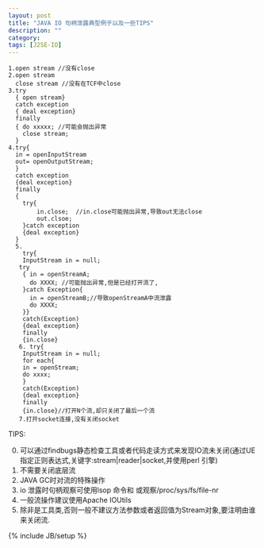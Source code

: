 ```yaml
---
layout: post
title: "JAVA IO 句柄泄露典型例子以及一些TIPS"
description: ""
category: 
tags: [J2SE-IO]
---
```


    1.open stream //没有close
	2.open stream 
	  close stream //没有在TCF中close
	3.try
	  { open stream}
	  catch exception
	  { deal exception}
	  finally
	  { do xxxxx; //可能会抛出异常 
	  	close stream;
	  }
	4.try{
	  in = openInputStream
	  out= openOutputStream;
	  }
	  catch exception
	  {deal exception}
	  finally
	  {
	  	try{
	  		in.close;  //in.close可能抛出异常,导致out无法close
	  		out.clsoe;
	  	}catch exception
	  	{deal exception}	  
	  }
	  5.
	    try{
	    InputStream in = null;
	   try
	    { in = openStreamA;
	      do XXXX; //可能抛出异常,但是已经打开流了,
	    }catch Exception{
	      in = openStreamB;//导致openStreamA中流泄露
	      do XXXX;
	    }}
	    catch(Exception)
	    {deal exception}
	    finally
	    {in.close}
	   6. try{
	    InputStream in = null;
	    for each{
	    in = openStream;
	    do xxxx;
	    }
	    catch(Exception)
	    {deal exception}
	    finally
	    {in.close}//打开N个流,却只关闭了最后一个流
	   7.打开socket连接,没有关闭socket
 
	
TIPS:

0. 可以通过findbugs静态检查工具或者代码走读方式来发现IO流未关闭(通过UE指定正则表达式,关键字:stream|reader|socket,并使用perl 引擎)
1. 不需要关闭底层流
2. JAVA GC时对流的特殊操作
3. io 泄露时句柄观察可使用lsop 命令和 或观察/proc/sys/fs/file-nr 
4. 一般流操作建议使用Apache IOUtils 
5. 除非是工具类,否则一般不建议方法参数或者返回值为Stream对象,要注明由谁来关闭流.
	

{% include JB/setup %}
